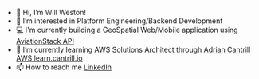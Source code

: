 - 👋 Hi, I’m Will Weston!
- 👀 I’m interested in Platform Engineering/Backend Development
- :computer: I'm currently building a GeoSpatial Web/Mobile application using [AviationStack API](https://aviationstack.com/)
- 🌱 I’m currently learning AWS Solutions Architect through [Adrian Cantrill AWS learn.cantrill.io](https://learn.cantrill.io/p/aws-certified-solutions-architect-associate-saa-c03) 
- 📫 How to reach me [LinkedIn](www.linkedin.com/in/weston-william)



<!---
WillWeston94/WillWeston94 is a ✨ special ✨ repository because its `README.md` (this file) appears on your GitHub profile.
You can click the Preview link to take a look at your changes.
--->
